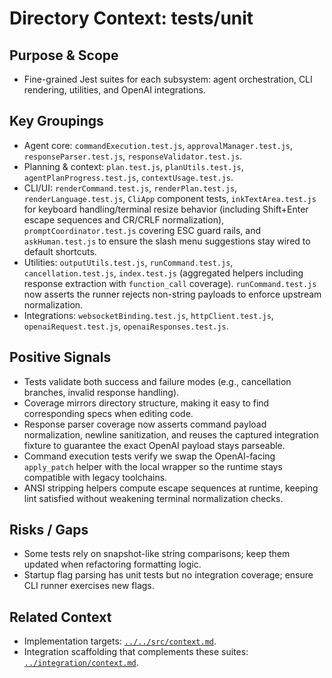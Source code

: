 # Directory Context: tests/unit

## Purpose & Scope

- Fine-grained Jest suites for each subsystem: agent orchestration, CLI rendering, utilities, and OpenAI integrations.

## Key Groupings

- Agent core: `commandExecution.test.js`, `approvalManager.test.js`, `responseParser.test.js`, `responseValidator.test.js`.
- Planning & context: `plan.test.js`, `planUtils.test.js`, `agentPlanProgress.test.js`, `contextUsage.test.js`.
- CLI/UI: `renderCommand.test.js`, `renderPlan.test.js`, `renderLanguage.test.js`, `CliApp` component tests, `inkTextArea.test.js` for keyboard handling/terminal resize behavior (including Shift+Enter escape sequences and CR/CRLF normalization), `promptCoordinator.test.js` covering ESC guard rails, and `askHuman.test.js` to ensure the slash menu suggestions stay wired to default shortcuts.
- Utilities: `outputUtils.test.js`, `runCommand.test.js`, `cancellation.test.js`, `index.test.js` (aggregated helpers including response extraction with `function_call` coverage). `runCommand.test.js` now asserts the runner rejects non-string payloads to enforce upstream normalization.
- Integrations: `websocketBinding.test.js`, `httpClient.test.js`, `openaiRequest.test.js`, `openaiResponses.test.js`.

## Positive Signals

- Tests validate both success and failure modes (e.g., cancellation branches, invalid response handling).
- Coverage mirrors directory structure, making it easy to find corresponding specs when editing code.
- Response parser coverage now asserts command payload normalization, newline sanitization, and reuses the captured integration fixture to guarantee the exact OpenAI payload stays parseable.
- Command execution tests verify we swap the OpenAI-facing `apply_patch` helper with the local wrapper so the runtime stays compatible
  with legacy toolchains.
- ANSI stripping helpers compute escape sequences at runtime, keeping lint satisfied without weakening terminal normalization checks.

## Risks / Gaps

- Some tests rely on snapshot-like string comparisons; keep them updated when refactoring formatting logic.
- Startup flag parsing has unit tests but no integration coverage; ensure CLI runner exercises new flags.

## Related Context

- Implementation targets: [`../../src/context.md`](../../src/context.md).
- Integration scaffolding that complements these suites: [`../integration/context.md`](../integration/context.md).
